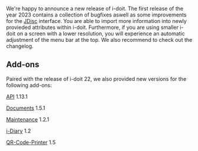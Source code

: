 We're happy to announce a new release of i-doit. The first release of the year 2023 contains a collection of bugfixes aswell as some improvements for the [JDisc](../../consolidate-data/jdisc-discovery.md) interface. You are able to import more information into newly provieded attributes within i-doit. Furthermore, if you are using smaller i-doit on a screen with a lower resolution, you will experience an automatic adjustment of the menu bar at the top. We also recommend to check out the changelog.

Add-ons
-------

Paired with the release of i-doit 22, we also provided new versions for the following add-ons:

[API](../../i-doit-pro-add-ons/api/index.md) 1.13.1

[Documents](../../i-doit-pro-add-ons/documents/index.md) 1.5.1

[Maintenance](../../i-doit-pro-add-ons/maintenance.md) 1.2.1

[i-Diary](../../i-doit-pro-add-ons/i-diary/index.md) 1.2

[QR-Code-Printer](../../i-doit-pro-add-ons/i-doit-qr-code-printer.md) 1.5
